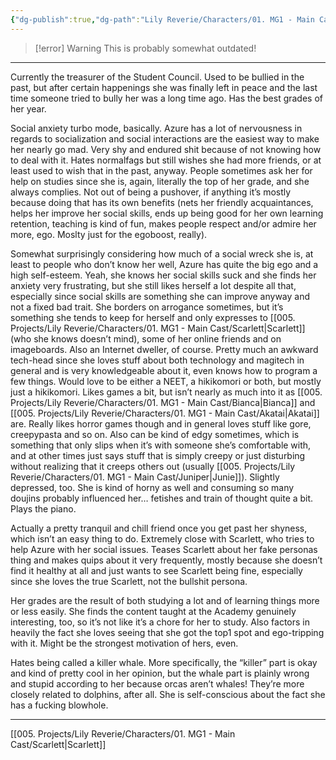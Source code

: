 ```yaml
---
{"dg-publish":true,"dg-path":"Lily Reverie/Characters/01. MG1 - Main Cast/Azure.md","permalink":"/lily-reverie/characters/01-mg-1-main-cast/azure/","created":"2024-01-20T03:25:35.389-03:00","updated":"2024-01-20T04:49:46.789-03:00"}
---
```


>[!error] Warning
>This is probably somewhat outdated!

---

Currently the treasurer of the Student Council. Used to be bullied in the past, but after certain happenings she was finally left in peace and the last time someone tried to bully her was a long time ago. Has the best grades of her year.

Social anxiety turbo mode, basically. Azure has a lot of nervousness in regards to socialization and social interactions are the easiest way to make her nearly go mad. Very shy and endured shit because of not knowing how to deal with it. Hates normalfags but still wishes she had more friends, or at least used to wish that in the past, anyway. People sometimes ask her for help on studies since she is, again, literally the top of her grade, and she always complies. Not out of being a pushover, if anything it’s mostly because doing that has its own benefits (nets her friendly acquaintances, helps her improve her social skills, ends up being good for her own learning retention, teaching is kind of fun, makes people respect and/or admire her more, ego. Moslty just for the egoboost, really).

Somewhat surprisingly considering how much of a social wreck she is, at least to people who don’t know her well, Azure has quite the big ego and a high self-esteem. Yeah, she knows her social skills suck and she finds her anxiety very frustrating, but she still likes herself a lot despite all that, especially since social skills are something she can improve anyway and not a fixed bad trait. She borders on arrogance sometimes, but it’s something she tends to keep for herself and only expresses to [[005. Projects/Lily Reverie/Characters/01. MG1 - Main Cast/Scarlett\|Scarlett]] (who she knows doesn’t mind), some of her online friends and on imageboards. Also an Internet dweller, of course. Pretty much an awkward tech-head since she loves stuff about both technology and magitech in general and is very knowledgeable about it, even knows how to program a few things. Would love to be either a NEET, a hikikomori or both, but mostly just a hikikomori. Likes games a bit, but isn’t nearly as much into it as [[005. Projects/Lily Reverie/Characters/01. MG1 - Main Cast/Bianca\|Bianca]] and [[005. Projects/Lily Reverie/Characters/01. MG1 - Main Cast/Akatai\|Akatai]] are. Really likes horror games though and in general loves stuff like gore, creepypasta and so on. Also can be kind of edgy sometimes, which is something that only slips when it’s with someone she’s comfortable with, and at other times just says stuff that is simply creepy or just disturbing without realizing that it creeps others out (usually [[005. Projects/Lily Reverie/Characters/01. MG1 - Main Cast/Juniper\|Junie]]). Slightly depressed, too. She is kind of horny as well and consuming so many doujins probably influenced her… fetishes and train of thought quite a bit. Plays the piano.

Actually a pretty tranquil and chill friend once you get past her shyness, which isn’t an easy thing to do. Extremely close with Scarlett, who tries to help Azure with her social issues. Teases Scarlett about her fake personas thing and makes quips about it very frequently, mostly because she doesn’t find it healthy at all and just wants to see Scarlett being fine, especially since she loves the true Scarlett, not the bullshit persona.

Her grades are the result of both studying a lot and of learning things more or less easily. She finds the content taught at the Academy genuinely interesting, too, so it’s not like it’s a chore for her to study. Also factors in heavily the fact she loves seeing that she got the top1 spot and ego-tripping with it. Might be the strongest motivation of hers, even.

Hates being called a killer whale. More specifically, the “killer” part is okay and kind of pretty cool in her opinion, but the whale part is plainly wrong and stupid according to her because orcas aren’t whales! They’re more closely related to dolphins, after all. She is self-conscious about the fact she has a fucking blowhole.

---

[[005. Projects/Lily Reverie/Characters/01. MG1 - Main Cast/Scarlett\|Scarlett]]